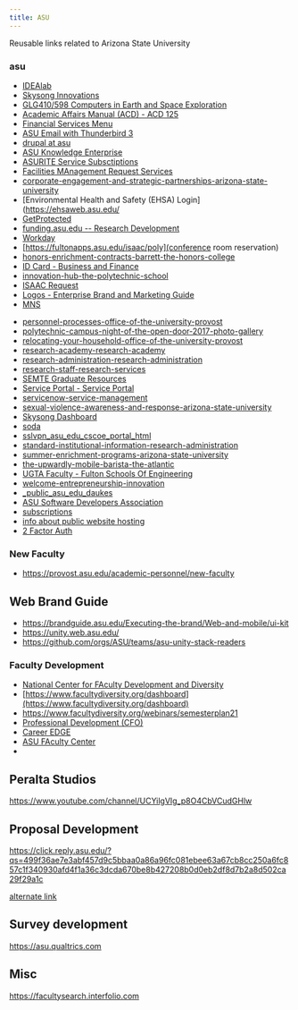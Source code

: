 ```yaml
---
title: ASU
---
```


Reusable links related to Arizona State University

<!--more-->

### asu

* [IDEAlab](https://idealab.asu.edu/)
* [Skysong Innovations](https://www.skysonginnovations.com/)
* [GLG410/598 Computers in Earth and Space Exploration](http://arrowsmith410-598.asu.edu/Lectures/Lecture1/GetAWebsite.html)
* [Academic Affairs Manual (ACD) - ACD 125](https://www.asu.edu/aad/manuals/acd/acd125.html)
* [Financial Services Menu](https://www.asu.edu/aad/manuals/fin/fin121.html)
* [ASU Email with Thunderbird 3](https://pherricoxide.wordpress.com/2011/03/05/asu-email-with-thunderbird-3/)
* [drupal at asu](https://drupal.asu.edu)
* [ASU Knowledge Enterprise](https://research.asu.edu/)
* [ASURITE Service Subsctiptions](https://weblogin.asu.edu/cas/login?service=https%3A%2F%2Fweblogin.asu.edu%2Fcgi-bin%2Fcas-login%3Fcallapp%3Dhttps%253A%252F%252Fselfsub.asu.edu%252Fapps%252FWebObjects%252FASURITEManagement)
* [Facilities MAnagement Request Services](https://cfo.asu.edu/requests-for-service)
* [corporate-engagement-and-strategic-partnerships-arizona-state-university](https://corporate.asu.edu/skysong)
* [Environmental Health and Safety (EHSA) Login](https://ehsaweb.asu.edu/
* [GetProtected](https://getprotected.asu.edu)
* [funding.asu.edu -- Research Development](https://funding.asu.edu/)
* [Workday](https://www.myworkday.com/asu/d/home.htmld)
* [https://fultonapps.asu.edu/isaac/poly](conference room reservation)
* [honors-enrichment-contracts-barrett-the-honors-college](https://barretthonors.asu.edu/academics/honors-courses-and-contracts/honors-enrichment-contracts)
* [ID Card - Business and Finance](https://cfo.asu.edu/cardservices)
* [innovation-hub-the-polytechnic-school](https://poly.engineering.asu.edu/innovation-hub/)
* [ISAAC Request](https://fultonapps.asu.edu/isaac/poly)
* [Logos - Enterprise Brand and Marketing Guide](https://brandguide.asu.edu/Elements-of-the-brand/Logos)
* [MNS](http://modeling.asu.edu/MNS/MNS.html)
<!--
* [My ASU - Faculty](https://weblogin.asu.edu/cas/login?service=https%3A%2F%2Fweblogin.asu.edu%2Fcgi-bin%2Fcas-login%3Fcallapp%3Dhttps%253A%252F%252Fwebapp4.asu.edu%252Fmyasu%252F%253Finit%253Dfalse)
-->
* [personnel-processes-office-of-the-university-provost](https://provost.asu.edu/academic-personnel/personnel-processes)
* [polytechnic-campus-night-of-the-open-door-2017-photo-gallery](https://fullcircle.asu.edu/fulton-schools/polytechnic-campus-night-of-the-open-door-2017-photo-gallery/)
* [relocating-your-household-office-of-the-university-provost](https://provost.asu.edu/academic-personnel/new-faculty/relocating)
* [research-academy-research-academy](https://researchacademy.asu.edu/)
* [research-administration-research-administration](https://researchadmin.asu.edu/)
* [research-staff-research-services](https://research.engineering.asu.edu/research-staff/)
* [SEMTE Graduate Resources](https://accounts.google.com/ServiceLogin?passive=1209600&continue=https://sites.google.com/asu.edu/semtegraduateresources/home&followup=https://sites.google.com/asu.edu/semtegraduateresources/home)
* [Service Portal - Service Portal](https://asu.service-now.com/sp/)
* [servicenow-service-management](https://asu.service-now.com/auth_redirect.do?sysparm_stack=no&sysparm_url=https%3A%2F%2Fshibboleth2.asu.edu%2Fidp%2Fprofile%2FSAML2%2FRedirect%2FSSO%3FSAMLRequest%3DnVPBjtowEP2VyPckJAHKWgSJBlVF2u5GhPawN2NPFkuOnXocoH9fJ7ALhy6q9jrz%252FOa9N%252BM5skalLV12bq838LsDdMGpURrpuZOTzmpqGEqkmjWA1HFaLX880jQa0dYaZ7hRJFgignXS6MJo7BqwFdiD5PBz85iTvXMt0jhm2EV4rofaHCNumlizQ8teIRKGBCs%252FXWrW01wf4V7udkaB26dRTwCii6VoYz%252B7lgriXkwab0BIC9zFVfVMgm%252FGchg85aRmCoEE61VOqqeihulkChlk9UyIcZ1Mswn%252FMmMPLBuN2YTVHoglQ5QHuD5F7GCt0THtcpKO0iQcTcPkYZtmNJnRZBIl4%252FELCcpLGl%252BlFlK%252F3o9udwYh%252Fb7dlmH5XG0HgoMUYJ88%252Bv9T%252BwUWh8Q8LVnMh73RQbO9XeV9Oextf2RxZ%252B48vmW%252FzGppr3e9Ko2S%252FE%252BwVMocCwvMeQ%252FOdjCso2HuYwFJlAwVKcJ6gNJOYwtc1hIEid%252FnXA4UxLBaf2kOTi4oTNMyK7GPAE6Mu%252FcQbmGF8hY3UH8qkrswTnnP7cv94RyNFf0h%252BFsEsbXMGzHWvQX3L0WLS%252FMDf9f27Sdd%252FAU%253D%26RelayState%3Dhttps%253A%252F%252Fasu.service-now.com%252Fsaml_redirector.do%253Fsysparm_nostack%253Dtrue%2526sysparm_uri%253D%25252Fnav_to.do%25253Furi%25253D%2525252Fcom.glideapp.servicecatalog_cat_item_view.do%2525253Fv%2525253D1%25252526sysparm_id%2525253D695df7ff135bab4094ef7e776144b0e5%25252526sysparm_link_parent%2525253D1dde4fdcd874e100e033f042a43ae6e5%25252526sysparm_catalog%2525253De0d08b13c3330100c8b837659bba8fb4%25252526sysparm_catalog_view%2525253Dcatalog_default%25252526sysparm_view%2525253Dcatalog_default)
* [sexual-violence-awareness-and-response-arizona-state-university](https://sexualviolenceprevention.asu.edu/)
* [Skysong Dashboard](https://weblogin.asu.edu/cas/login?service=https%3A%2F%2Fweblogin.asu.edu%2Fcgi-bin%2Fcas-login%3Fcallapp%3Dhttps%253A%252F%252Fwebapp4.asu.edu%252Finteum-sso%252Fauthn%253Finit%253Dfalse%2526returnTo%253Dhttp%253A%252F%252Fskysong.inteum.com%252Fskysong%252Finventorportal%252Flogin.aspx)
* [soda](https://thesoda.io/#contacts)
* [sslvpn_asu_edu_cscoe_portal_html](https://sslvpn.asu.edu/+CSCOE+/portal.html)
* [standard-institutional-information-research-administration](https://researchadmin.asu.edu/standard-institutional-information)
* [summer-enrichment-programs-arizona-state-university](https://eoss.asu.edu/access/programs/summer/search)
* [the-upwardly-mobile-barista-the-atlantic](https://www.theatlantic.com/magazine/archive/2015/05/the-upwardly-mobile-barista/389513/)
* [UGTA Faculty - Fulton Schools Of Engineering](https://weblogin.asu.edu/cas/login?service=https%3A%2F%2Ffultonapps.asu.edu%2Fugta%2F)
* [welcome-entrepreneurship-innovation](https://entrepreneurship.asu.edu/)
* [_public_asu_edu_daukes](http://www.public.asu.edu/~daukes/)
* [ASU Software Developers Association](https://thesoda.io/)
* [subscriptions](https://selfsub.asu.edu/)
* [info about public website hosting](http://arrowsmith410-598.asu.edu/2009/Lectures/Lecture1/GetAWebsite.html)
* [2 Factor Auth](https://weblogin.asu.edu/cas/login?service=https%3A%2F%2Fweblogin.asu.edu%2Fcgi-bin%2Fcas-login%3Fcallapp%3Dhttps%253A%252F%252Fweblogin.asu.edu%252F2fa%252Fselfservice%253Finit%253Dfalse)

### New Faculty

* <https://provost.asu.edu/academic-personnel/new-faculty>

## Web Brand Guide

* <https://brandguide.asu.edu/Executing-the-brand/Web-and-mobile/ui-kit>
* <https://unity.web.asu.edu/>
* https://github.com/orgs/ASU/teams/asu-unity-stack-readers

### Faculty Development

* [National Center for FAculty Development and Diversity](https://inclusion.asu.edu/resources/ncfdd)
* [https://www.facultydiversity.org/dashboard](https://www.facultydiversity.org/dashboard)
* <https://www.facultydiversity.org/webinars/semesterplan21>
* [Professional Development (CFO)](https://cfo.asu.edu/professional-development)
* [Career EDGE](https://cfo.asu.edu/career-edge)
* [ASU FAculty Center](https://weblogin.asu.edu/cas/login?service=https%3A%2F%2Fasu.instructure.com%2Flogin%2Fcas)
* 

## Peralta Studios

<https://www.youtube.com/channel/UCYilgVIg_p8O4CbVCudGHlw>

## Proposal Development

<https://click.reply.asu.edu/?qs=499f36ae7e3abf457d9c5bbaa0a86a96fc081ebee63a67cb8cc250a6fc857c1f340930afd4f1a36c3dcda670be8b427208b0d0eb2df8d7b2a8d502ca29f29a1c>

[alternate link](https://researchacademy.asu.edu/events/pdw1?utm_campaign=ASU_KE_KE+Bulletin_Sept+2021_3727781&utm_medium=email&utm_source=ASU%20Knowledge%20Enterprise_SFMCE&utm_term=ASU&utm_content=View+full+series&ecd42=518001822&ecd73=176671331&ecd37=All%20Researchers%20at%20ASU&ecd43=9/2/2021)


## Survey development

<https://asu.qualtrics.com>

## Misc

<https://facultysearch.interfolio.com>
